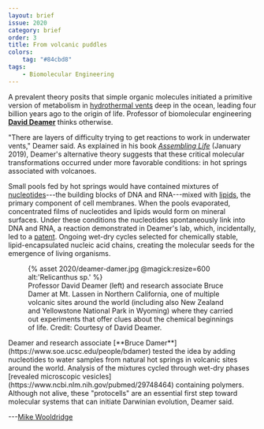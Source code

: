 ```yaml
---
layout: brief
issue: 2020
category: brief
order: 3
title: From volcanic puddles
colors:
    tag: "#84cbd8"
tags:
    - Biomolecular Engineering
---
```

A prevalent theory posits that simple organic molecules initiated a
primitive version of metabolism in [hydrothermal
vents](https://www.nature.com/articles/nrmicro1991) deep in the ocean,
leading four billion years ago to the origin of life. Professor of
biomolecular engineering [**David
Deamer**](https://campusdirectory.ucsc.edu/cd_detail?uid=dwdeamer)
thinks otherwise.

\"There are layers of difficulty trying to get reactions to work in
underwater vents,\" Deamer said. As explained in his book [*Assembling
Life*](https://global.oup.com/academic/product/assembling-life-9780190646387/)
(January 2019), Deamer's alternative theory suggests that these critical
molecular transformations occurred under more favorable conditions: in
hot springs associated with volcanoes.

Small pools fed by hot springs would have contained mixtures of
[nucleotides](https://en.wikipedia.org/wiki/Nucleic_acid)---the building
blocks of DNA and RNA---mixed with
[lipids](https://en.wikipedia.org/wiki/Lipid), the primary component of
cell membranes. When the pools evaporated, concentrated films of
nucleotides and lipids would form on mineral surfaces. Under these
conditions the nucleotides spontaneously link into DNA and RNA, a
reaction demonstrated in Deamer's lab, which, incidentally, led to a
[patent](https://patents.justia.com/patent/10280191). Ongoing wet-dry
cycles selected for chemically stable, lipid-encapsulated nucleic acid
chains, creating the molecular seeds for the emergence of living
organisms.
<figure class="">
  {% asset 2020/deamer-damer.jpg @magick:resize=600 alt:'Relicanthus sp.' %}<figcaption>Professor David Deamer (left) and research associate Bruce Damer at Mt.
Lassen in Northern California, one of multiple volcanic sites around the
world (including also New Zealand and Yellowstone National Park in
Wyoming) where they carried out experiments that offer clues about the
chemical beginnings of life. Credit: Courtesy of David Deamer.</figcaption>
</figure>
Deamer and research associate [**Bruce
Damer**](https://www.soe.ucsc.edu/people/bdamer) tested the idea by
adding nucleotides to water samples from natural hot springs in volcanic
sites around the world. Analysis of the mixtures cycled through wet-dry
phases [revealed microscopic
vesicles](https://www.ncbi.nlm.nih.gov/pubmed/29748464) containing
polymers. Although not alive, these "protocells" are an essential first
step toward molecular systems that can initiate Darwinian evolution,
Deamer said.

---[Mike
Wooldridge](https://www.amazon.com/Mike-Wooldridge/e/B001HCYOJ8)
